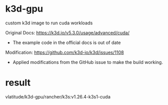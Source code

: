# k3d-gpu
custom k3d image to run cuda workloads

Original Docs: https://k3d.io/v5.3.0/usage/advanced/cuda/
- The example code in the official docs is out of date

Modification: https://github.com/k3d-io/k3d/issues/1108
- Applied modifications from the GitHub issue to make the build working.

# result
vlatitude/k3d-gpu/rancher/k3s:v1.26.4-k3s1-cuda 
